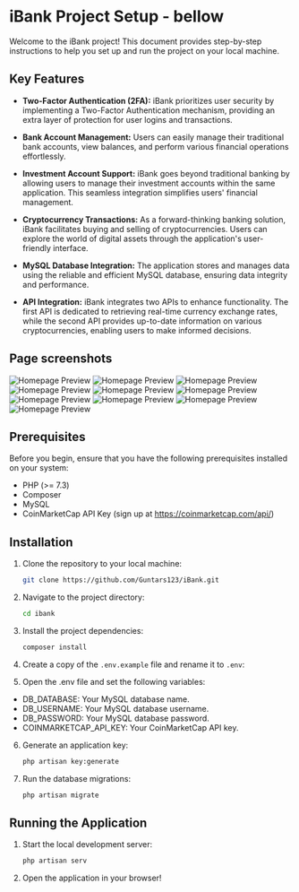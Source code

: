 # iBank Project Setup - bellow

Welcome to the iBank project! This document provides step-by-step instructions to help you set up and run the project on your local machine.

## Key Features

- **Two-Factor Authentication (2FA):** iBank prioritizes user security by implementing a Two-Factor Authentication mechanism, providing an extra layer of protection for user logins and transactions.

- **Bank Account Management:** Users can easily manage their traditional bank accounts, view balances, and perform various financial operations effortlessly.

- **Investment Account Support:** iBank goes beyond traditional banking by allowing users to manage their investment accounts within the same application. This seamless integration simplifies users' financial management.

- **Cryptocurrency Transactions:** As a forward-thinking banking solution, iBank facilitates buying and selling of cryptocurrencies. Users can explore the world of digital assets through the application's user-friendly interface.

- **MySQL Database Integration:** The application stores and manages data using the reliable and efficient MySQL database, ensuring data integrity and performance.

- **API Integration:** iBank integrates two APIs to enhance functionality. The first API is dedicated to retrieving real-time currency exchange rates, while the second API provides up-to-date information on various cryptocurrencies, enabling users to make informed decisions.

## Page screenshots

![Homepage Preview](public/screenshots/welcome.png)
![Homepage Preview](public/screenshots/login.png)
![Homepage Preview](public/screenshots/home.png)
![Homepage Preview](public/screenshots/bank_accounts.png)
![Homepage Preview](public/screenshots/bankacc-show.png)
![Homepage Preview](public/screenshots/transaction_form.png)
![Homepage Preview](public/screenshots/invest-acc-show.png)
![Homepage Preview](public/screenshots/buy-ctypto.png)
![Homepage Preview](public/screenshots/sell-crypto.png)
![Homepage Preview](public/screenshots/security.png)

## Prerequisites
Before you begin, ensure that you have the following prerequisites installed on your system:
- PHP (>= 7.3)
- Composer
- MySQL
- CoinMarketCap API Key (sign up at https://coinmarketcap.com/api/)

## Installation

1. Clone the repository to your local machine:
   ```bash
   git clone https://github.com/Guntars123/iBank.git

2. Navigate to the project directory:
    ```bash
    cd ibank
3. Install the project dependencies:
    ```bash
    composer install
4. Create a copy of the `.env.example` file and rename it to `.env`:
   
5. Open the .env file and set the following variables:

- DB_DATABASE: Your MySQL database name.
- DB_USERNAME: Your MySQL database username.
- DB_PASSWORD: Your MySQL database password.
- COINMARKETCAP_API_KEY: Your CoinMarketCap API key.

6. Generate an application key:
    ```bash
    php artisan key:generate
   
7. Run the database migrations:
    ```bash
    php artisan migrate
   
## Running the Application

1. Start the local development server:
    ```bash
    php artisan serv
   
2. Open the application in your browser!






